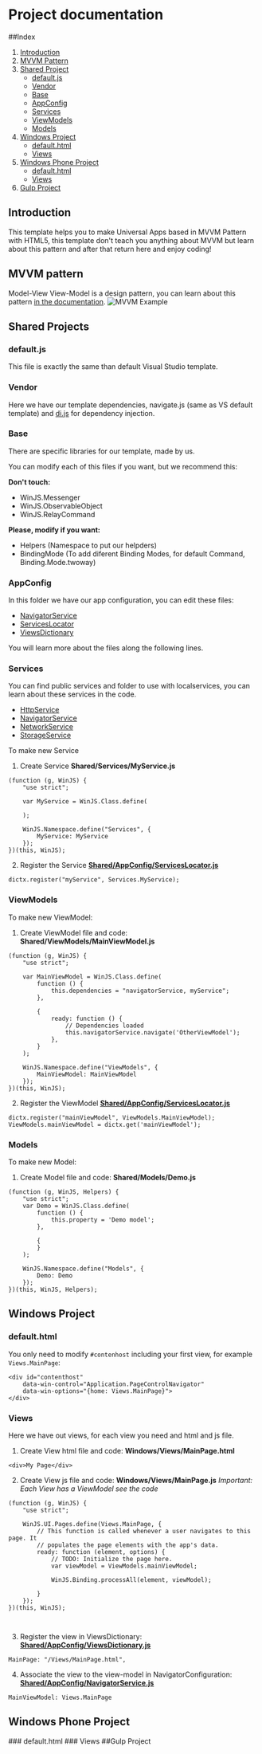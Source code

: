# Project documentation

##Index
1. [Introduction](#introduction) 
2. [MVVM Pattern](#mvvm-pattern) 
3. [Shared Project](#shared-projects) 
    - [default.js](#defaultjs) 
    - [Vendor](#vendor) 
    - [Base](#base) 
    - [AppConfig](#appconfig) 
    - [Services](#services) 
    - [ViewModels](#viewmodels) 
    - [Models](#models) 
4. [Windows Project](#windows-project) 
    - [default.html](#defaulthtml) 
    - [Views](#views) 
5. [Windows Phone Project](#windows-phone-project) 
    - [default.html](#wp-defaulthtml)
    - [Views](#wp-views)
6. [Gulp Project](#gulp-project) 

## Introduction
This template helps you to make Universal Apps based in MVVM Pattern with HTML5, this template don't teach you anything about MVVM but learn about this pattern and after that return here and enjoy coding!
## MVVM pattern
Model-View View-Model is a design pattern, you can learn about this pattern [in the documentation](http://msdn.microsoft.com/en-us/library/gg405484.aspx).
![MVVM Example](http://i.imgur.com/TMp4RsZ.png)
## Shared Projects
### default.js
This file is exactly the same than default Visual Studio template.
### Vendor
Here we have our template dependencies, navigate.js (same as VS default template) and [di.js](https://github.com/NickQiZhu/di.js) for dependency injection.
### Base
There are specific libraries for our template, made by us.

You can modify each of this files if you want, but we recommend this:

**Don't touch:**

- WinJS.Messenger
- WinJS.ObservableObject
- WinJS.RelayCommand

**Please, modify if you want:**

- Helpers (Namespace to put our helpders)
- BindingMode (To add diferent Binding Modes, for default Command, Binding.Mode.twoway)
### AppConfig
In this folder we have our app configuration, you can edit these files:

- [NavigatorService](https://github.com/MSPSpain/Universal-App-MVVM/blob/master/JavaScript/Project/MVVMtpl_WinJS/MVVMtpl_WinJS.Shared/AppConfig/NavigatorService.js)
- [ServicesLocator](https://github.com/MSPSpain/Universal-App-MVVM/blob/master/JavaScript/Project/MVVMtpl_WinJS/MVVMtpl_WinJS.Shared/AppConfig/ServicesLocator.js)
- [ViewsDictionary](https://github.com/MSPSpain/Universal-App-MVVM/blob/master/JavaScript/Project/MVVMtpl_WinJS/MVVMtpl_WinJS.Shared/AppConfig/ViewsDictionary.js)

You will learn more about the files along the following lines.

### Services
You can find public services and folder to use with localservices, you can learn about these services in the code.

- [HttpService](https://github.com/MSPSpain/Universal-App-MVVM/blob/master/JavaScript/Project/MVVMtpl_WinJS/MVVMtpl_WinJS.Shared/Services/HttpService.js)
- [NavigatorService](https://github.com/MSPSpain/Universal-App-MVVM/blob/master/JavaScript/Project/MVVMtpl_WinJS/MVVMtpl_WinJS.Shared/Services/NavigatorService.js)
- [NetworkService](https://github.com/MSPSpain/Universal-App-MVVM/blob/master/JavaScript/Project/MVVMtpl_WinJS/MVVMtpl_WinJS.Shared/Services/NetworkService.js)
- [StorageService](https://github.com/MSPSpain/Universal-App-MVVM/blob/master/JavaScript/Project/MVVMtpl_WinJS/MVVMtpl_WinJS.Shared/Services/StorageService.js)

To make new Service

1. Create Service
**Shared/Services/MyService.js**
```
(function (g, WinJS) {
    "use strict";

    var MyService = WinJS.Class.define(
        
    );

    WinJS.Namespace.define("Services", {
        MyService: MyService
    });
})(this, WinJS);

```

2. Register the Service
**[Shared/AppConfig/ServicesLocator.js](https://github.com/MSPSpain/Universal-App-MVVM/blob/master/JavaScript/Project/MVVMtpl_WinJS/MVVMtpl_WinJS.Shared/AppConfig/ServicesLocator.js)**

```
dictx.register("myService", Services.MyService);
```

### ViewModels
To make new ViewModel:

1. Create ViewModel file and code:
**Shared/ViewModels/MainViewModel.js**

```
(function (g, WinJS) {
    "use strict";

    var MainViewModel = WinJS.Class.define(
        function () {
            this.dependencies = "navigatorService, myService";
        },

        {
            ready: function () {
                // Dependencies loaded
                this.navigatorService.navigate('OtherViewModel');
            },
        }
    );

    WinJS.Namespace.define("ViewModels", {
        MainViewModel: MainViewModel
    });
})(this, WinJS);

```

2. Register the ViewModel
**[Shared/AppConfig/ServicesLocator.js](https://github.com/MSPSpain/Universal-App-MVVM/blob/master/JavaScript/Project/MVVMtpl_WinJS/MVVMtpl_WinJS.Shared/AppConfig/ServicesLocator.js)**

```
dictx.register("mainViewModel", ViewModels.MainViewModel);
ViewModels.mainViewModel = dictx.get('mainViewModel');
```
### Models
To make new Model:

1. Create Model file and code:
**Shared/Models/Demo.js**

```
(function (g, WinJS, Helpers) {
    "use strict";
    var Demo = WinJS.Class.define(
        function () {
            this.property = 'Demo model';
        },

        {
        }
    );

    WinJS.Namespace.define("Models", {
        Demo: Demo
    });
})(this, WinJS, Helpers);
```

## Windows Project
### default.html
You only need to modify `#contenhost` including your first view, for example `Views.MainPage`:
```
<div id="contenthost" 
    data-win-control="Application.PageControlNavigator" 
    data-win-options="{home: Views.MainPage}">
</div>
```

### Views
Here we have out views, for each view you need and html and js file.

1. Create View html file and code:
**Windows/Views/MainPage.html**

```
<div>My Page</div>

```

2. Create View js file and code:
**Windows/Views/MainPage.js**
*Important: Each View has a ViewModel see the code*

```
(function (g, WinJS) {
    "use strict";

    WinJS.UI.Pages.define(Views.MainPage, {
        // This function is called whenever a user navigates to this page. It
        // populates the page elements with the app's data.
        ready: function (element, options) {
            // TODO: Initialize the page here.
            var viewModel = ViewModels.mainViewModel;

            WinJS.Binding.processAll(element, viewModel);

        }
    });
})(this, WinJS);



```

3. Register the view in ViewsDictionary:
**[Shared/AppConfig/ViewsDictionary.js](https://github.com/MSPSpain/Universal-App-MVVM/blob/master/JavaScript/Project/MVVMtpl_WinJS/MVVMtpl_WinJS.Shared/AppConfig/ViewsDictionary.js)**

```
MainPage: "/Views/MainPage.html",

```

4. Associate the view to the view-model in NavigatorConfiguration:
**[Shared/AppConfig/NavigatorService.js](https://github.com/MSPSpain/Universal-App-MVVM/blob/master/JavaScript/Project/MVVMtpl_WinJS/MVVMtpl_WinJS.Shared/AppConfig/NavigatorService.js)**

```
MainViewModel: Views.MainPage

```



## Windows Phone Project
<a name="wp-defaulthtml" />
### default.html
<a name="wp-views" />
### Views
##Gulp Project